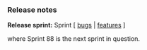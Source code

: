 ### Release notes
<!-- Please add your release notes in the following format:
- My change description (#PR)
-->

**Release sprint:** Sprint <successiveSprint>
[ [bugs](https://github.com/Azure/azure-functions-host/issues?q=is%3Aissue+milestone%3A%22Functions+Sprint+<successiveSprint>%22+label%3Abug+is%3Aclosed) | [features](https://github.com/Azure/azure-functions-host/issues?q=is%3Aissue+milestone%3A%22Functions+Sprint+<successiveSprint>%22+label%3Afeature+is%3Aclosed) ]

where Sprint 88 is the next sprint in question.
